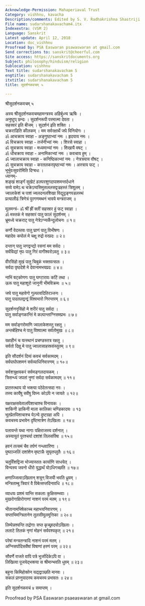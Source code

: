 ```yaml
---
Acknowledge-Permission: Mahaperiaval Trust
Category: vishhnu, kavacha
Description/comments: Edited by S. V. Radhakrishna Shastriji
File name: sudarshanakavacham4.itx
Indexextra: (VSM 2)
Language: Sanskrit
Latest update: April 12, 2018
Location: doc_vishhnu
Proofread by: PSA Easwaran psawaswaran at gmail.com
Send corrections to: sanskrit@cheerful.com
Site access: https://sanskritdocuments.org
Subject: philosophy/hinduism/religion
Sublocation: vishhnu
Text title: sudarshanakavacham 5
engtitle: sudarshanakavacham 5
itxtitle: sudarshanakavacham 5
title: सुदर्शनकवचम् ५

---
```

  
 श्रीसुदर्शनकवचम् ५   
  
अस्य श्रीसुदर्शनकवचमहामन्त्रस्य अहिर्बुध्न्य ऋषिः ।  
अनुष्टुप् छन्दः । सुदर्शनरूपी परमात्मा देवता ।  
सहस्रारं इति बीजम् । सुदर्शनं इति शक्तिः ।  
चक्रराडिति कीलकम् । मम सर्वरक्षार्थे जपे विनियोगः ।  
ॐ आचक्राय स्वाहा - अङ्गुष्ठाभ्यां नमः । हृदयाय नमः ।  
ॐ विचक्राय स्वाहा - तर्जनीभ्यां नमः । शिरसे स्वाहा ।  
ॐ सुचक्राय स्वाहा - मध्यमाभ्यां नमः । शिखायै वषट् ।  
ॐ धीचक्राय स्वाहा - अनामिकाभ्यां नमः । कवचाय हुम् ।  
ॐ ज्वालाचक्राय स्वाहा - कनिष्ठिकाभ्यां नमः । नेत्रत्रयाय वौषट् ।  
ॐ सुचक्राय स्वाहा - करतलकरपृष्ठाभ्यां नमः । अस्त्राय फट् ।  
भूर्भुवःसुवरोमिति दिग्बधः ।  
ध्यानम्-  
शङ्खं शार्ङ्गं सुखेटं हलपरशुगदापाशमन्तर्दधाने  
सव्ये वामेऽ थ चक्रेऽप्यसिमुसललसद्वज्रहस्तं त्रिशूलम् ।  
ज्वालाकेशं च पाशं ज्वलदनलशिखा विद्युदृङ्गपडलस्थं  
प्रत्यालीढं त्रिणेत्रं पुरगणमथनं भावये मन्त्रराजम् ॥  
  
मूलमन्त्रं- ॐ श्रीं ह्रीं क्लीं सहस्रार हुं फट् स्वाहा ।  
ॐ मस्तकं मे सहस्रारं पातु फालं सुदर्शनम् ।  
भ्रूमध्ये चक्रराट् पातु नेत्रेऽग्न्यर्केन्दुलोचनः ॥ १॥  
  
कर्णौ वेदस्तवः पातु घ्राणं पातु विभीषणः ।  
महादेवः कपोलं मे चक्षू रुद्रो वरप्रदः ॥ २॥  
  
दन्तान् पातु जगद्वन्द्यो रसनां मम सर्वदः ।  
सर्वविद्यां नृपः पातु गिरं वागीश्वरोऽवतु ॥ ३॥  
  
वीरसिंहो मुखं पातु चिबुकं भक्तवत्सलः ।  
सर्वदा पृष्ठदेशे मे देवानामभयप्रदः ॥ ४॥  
  
नाभिं षट्कोणगः पातु घण्टारावः कटिं तथा ।  
ऊरू पातु महाशूरो जानुनी भीमविक्रमः ॥ ५॥  
  
जघे पातु महावेगो गुल्फावदितिरञ्जनः ।  
पातु पादतलद्वन्द्वं विश्वभारो निरन्तरम् ॥ ६॥  
  
सुदर्शननृसिंहो मे शरीरं पातु सर्वदा ।  
पातु सर्वाङ्गकान्तिं मे कल्पान्ताग्निसमप्रभः ॥ ७॥  
  
मम सर्वाङ्गरोमाणि ज्वालाकेशस्तु रक्षतु ।  
अन्तर्बहिश्च मे पातु विश्वात्मा सर्वतोमुखः ॥ ८॥  
  
रक्षाहीनं च यत्स्थानं प्रचण्डस्तत्र रक्षतु ।  
सर्वतो दिक्षु मे पातु ज्वालासाहस्रसंस्तुतम् ॥ ९॥  
  
इति सौदर्शनं दिव्यं कवचं सर्वकामदम् ।  
सर्वपापोपशमनं सर्वव्याधिनिवारणम् ॥ १०॥  
  
सर्वशत्रुक्षयकरं सर्वमङ्गलदायकम् ।  
त्रिसन्ध्यं जपतां नॄणां सर्वदा सर्वकामदम् ॥ ११॥  
  
प्रातरुत्थाय यो भक्त्या पठेदेतत्सदा नरः ।  
तस्य कार्येषु सर्वेषु विघ्नः कोऽपि न जायते ॥ १२॥  
  
यक्षराक्षसवेतालपिशाचाश्च विनायकः ।  
शाकिनी डाकिनी माला कालिका चण्डिकादयः ॥ १३  
भूतप्रेतपिशाचाश्च येऽन्ये दुष्टग्रहा अपि ।  
कवचस्य प्रभावेन दृष्टिमात्रेण तेऽखिलाः ॥ १४॥  
  
पलायन्ते यथा नागाः पक्षिराजस्य दर्शनात् ।  
अस्यायुतं पुरश्चर्या दशांशं तिलसर्पिषा ॥ १५॥  
  
हवनं तत्समं चैव तर्पणं गन्धवारिणा ।  
पुष्पाञ्जलिं दशांशेन मृष्टान्नैः सुघृतप्लुतैः ॥ १६॥  
  
चतुर्विंशद्विजा भोज्यास्ततः कार्याणि साधयेत् ।  
विन्यस्य जवनो धीरो युद्धार्थं योऽधिगच्छति ॥ १७॥  
  
क्षणाज्जित्वाऽखिलान् शत्रून् विजयी भवति ध्रुवम् ।  
मन्त्रिताम्बु त्रिवारं वै पिबेत्सप्तदिनावधि ॥ १८॥  
  
व्याधयः प्रशमं यान्ति सकलाः कुक्षिसम्भवाः ।  
मुखरोगाक्षिरोगाणां नाशनं परमं मतम् ॥ १९॥  
  
भीतानामभिषेकाच्च महाभयनिवारणम् ।  
सप्ताभिमन्त्रितानेन तुलसीमूलमूत्तिका ॥ २०॥  
  
लिम्पेन्नश्यन्ति तद्रोगाः सप्त कृच्छ्रादयोऽखिलाः ।  
ललाटे तिलकं नृणां मोहनं सर्ववश्यकृत् ॥ २१॥  
  
परेषां मन्त्रतन्त्रादि नाशनं परमं मतम् ।  
अग्निसर्पादिसर्वेषां विषाणां हरणं परम् ॥ २२॥  
  
सौवर्णे राजते वापि पत्रे भूर्जादिकेऽपि वा ।  
लिखित्वा पूजयेद्भक्त्या स श्रीमान्भवति धुवम् ॥ २३॥  
  
बहुना किमिहोक्तेन यद्यद्वाञ्छति मानवः ।  
सकलं प्राप्नुयादस्य कवचस्य प्रभावतः ॥ २४॥  
  
इति सुदर्शनकवचं ४ समाप्तम् ।  
  
  
Proofread by PSA Easwaran psaeaswaran at gmail.com  
  
